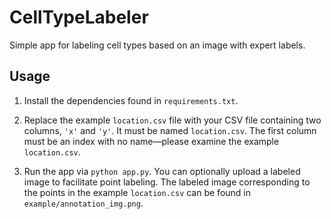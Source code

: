 # CellTypeLabeler

Simple app for labeling cell types based on an image with expert labels.


## Usage

1. Install the dependencies found in `requirements.txt`. 

2. Replace the example `location.csv` file with your CSV file containing two columns, 
`'x'` and `'y'`. It must be named `location.csv`. The first column must 
be an index with no name—please examine the example `location.csv`.

3. Run the app via `python app.py`. You can optionally upload a labeled image 
to facilitate point labeling. The labeled image corresponding to the 
points in the example `location.csv` can be found in `example/annotation_img.png`. 
